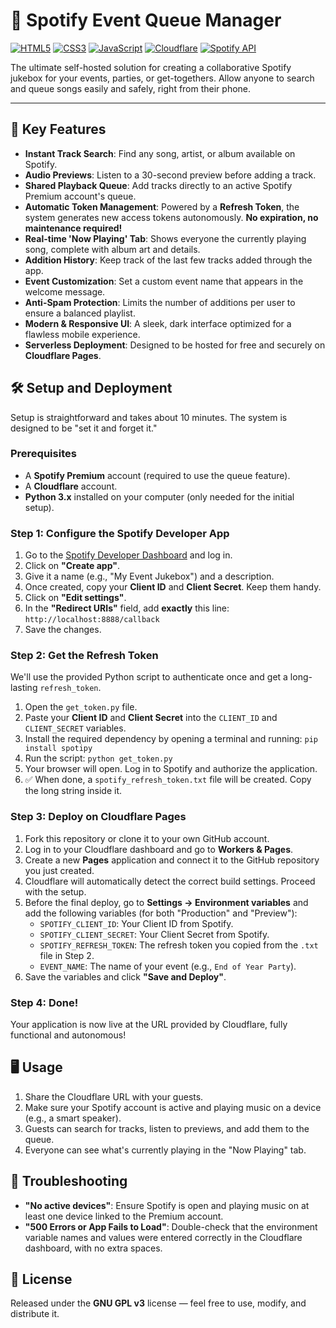 # 🎵 Spotify Event Queue Manager

[![HTML5](https://img.shields.io/badge/HTML5-E34F26?style=for-the-badge&logo=html5&logoColor=white)]()
[![CSS3](https://img.shields.io/badge/CSS3-1572B6?style=for-the-badge&logo=css3&logoColor=white)]()
[![JavaScript](https://img.shields.io/badge/JavaScript-F7DF1E?style=for-the-badge&logo=javascript&logoColor=black)]()
[![Cloudflare](https://img.shields.io/badge/Cloudflare-F38020?style=for-the-badge&logo=Cloudflare&logoColor=white)]()
[![Spotify API](https://img.shields.io/badge/Spotify-1ED760?style=for-the-badge&logo=spotify&logoColor=white)]()

The ultimate self-hosted solution for creating a collaborative Spotify jukebox for your events, parties, or get-togethers. Allow anyone to search and queue songs easily and safely, right from their phone.

---

## 🚀 Key Features

-   **Instant Track Search**: Find any song, artist, or album available on Spotify.
-   **Audio Previews**: Listen to a 30-second preview before adding a track.
-   **Shared Playback Queue**: Add tracks directly to an active Spotify Premium account's queue.
-   **Automatic Token Management**: Powered by a **Refresh Token**, the system generates new access tokens autonomously. **No expiration, no maintenance required!**
-   **Real-time 'Now Playing' Tab**: Shows everyone the currently playing song, complete with album art and details.
-   **Addition History**: Keep track of the last few tracks added through the app.
-   **Event Customization**: Set a custom event name that appears in the welcome message.
-   **Anti-Spam Protection**: Limits the number of additions per user to ensure a balanced playlist.
-   **Modern & Responsive UI**: A sleek, dark interface optimized for a flawless mobile experience.
-   **Serverless Deployment**: Designed to be hosted for free and securely on **Cloudflare Pages**.

## 🛠️ Setup and Deployment

Setup is straightforward and takes about 10 minutes. The system is designed to be "set it and forget it."

### Prerequisites

-   A **Spotify Premium** account (required to use the queue feature).
-   A **Cloudflare** account.
-   **Python 3.x** installed on your computer (only needed for the initial setup).

### Step 1: Configure the Spotify Developer App

1.  Go to the [Spotify Developer Dashboard](https://developer.spotify.com/dashboard/) and log in.
2.  Click on **"Create app"**.
3.  Give it a name (e.g., "My Event Jukebox") and a description.
4.  Once created, copy your **Client ID** and **Client Secret**. Keep them handy.
5.  Click on **"Edit settings"**.
6.  In the **"Redirect URIs"** field, add **exactly** this line: `http://localhost:8888/callback`
7.  Save the changes.

### Step 2: Get the Refresh Token

We'll use the provided Python script to authenticate once and get a long-lasting `refresh_token`.

1.  Open the `get_token.py` file.
2.  Paste your **Client ID** and **Client Secret** into the `CLIENT_ID` and `CLIENT_SECRET` variables.
3.  Install the required dependency by opening a terminal and running: `pip install spotipy`
4.  Run the script: `python get_token.py`
5.  Your browser will open. Log in to Spotify and authorize the application.
6.  ✅ When done, a `spotify_refresh_token.txt` file will be created. Copy the long string inside it.

### Step 3: Deploy on Cloudflare Pages

1.  Fork this repository or clone it to your own GitHub account.
2.  Log in to your Cloudflare dashboard and go to **Workers & Pages**.
3.  Create a new **Pages** application and connect it to the GitHub repository you just created.
4.  Cloudflare will automatically detect the correct build settings. Proceed with the setup.
5.  Before the final deploy, go to **Settings -> Environment variables** and add the following variables (for both "Production" and "Preview"):
    -   `SPOTIFY_CLIENT_ID`: Your Client ID from Spotify.
    -   `SPOTIFY_CLIENT_SECRET`: Your Client Secret from Spotify.
    -   `SPOTIFY_REFRESH_TOKEN`: The refresh token you copied from the `.txt` file in Step 2.
    -   `EVENT_NAME`: The name of your event (e.g., `End of Year Party`).
6.  Save the variables and click **"Save and Deploy"**.

### Step 4: Done!

Your application is now live at the URL provided by Cloudflare, fully functional and autonomous!

## 🖥️ Usage

1.  Share the Cloudflare URL with your guests.
2.  Make sure your Spotify account is active and playing music on a device (e.g., a smart speaker).
3.  Guests can search for tracks, listen to previews, and add them to the queue.
4.  Everyone can see what's currently playing in the "Now Playing" tab.

## 🧩 Troubleshooting

-   **"No active devices"**: Ensure Spotify is open and playing music on at least one device linked to the Premium account.
-   **"500 Errors or App Fails to Load"**: Double-check that the environment variable names and values were entered correctly in the Cloudflare dashboard, with no extra spaces.

## 📜 License

Released under the **GNU GPL v3** license — feel free to use, modify, and distribute it.
